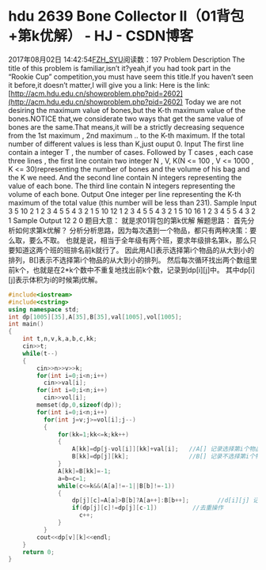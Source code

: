# hdu 2639 Bone Collector II（01背包+第k优解） - HJ - CSDN博客
2017年08月02日 14:42:54[FZH_SYU](https://me.csdn.net/feizaoSYUACM)阅读数：197
Problem Description 
The title of this problem is familiar,isn’t it?yeah,if you had took part in the “Rookie Cup” competition,you must have seem this title.If you haven’t seen it before,it doesn’t matter,I will give you a link:
Here is the link:[http://acm.hdu.edu.cn/showproblem.php?pid=2602](http://acm.hdu.edu.cn/showproblem.php?pid=2602)
Today we are not desiring the maximum value of bones,but the K-th maximum value of the bones.NOTICE that,we considerate two ways that get the same value of bones are the same.That means,it will be a strictly decreasing sequence from the 1st maximum , 2nd maximum .. to the K-th maximum.
If the total number of different values is less than K,just ouput 0.
Input 
The first line contain a integer T , the number of cases. 
Followed by T cases , each case three lines , the first line contain two integer N , V, K(N <= 100 , V <= 1000 , K <= 30)representing the number of bones and the volume of his bag and the K we need. And the second line contain N integers representing the value of each bone. The third line contain N integers representing the volume of each bone.
Output 
One integer per line representing the K-th maximum of the total value (this number will be less than 231).
Sample Input
3 
5 10 2 
1 2 3 4 5 
5 4 3 2 1 
5 10 12 
1 2 3 4 5 
5 4 3 2 1 
5 10 16 
1 2 3 4 5 
5 4 3 2 1
Sample Output
12 
2 
0
题目大意： 
就是求01背包的第k优解
解题思路： 
首先分析如何求第k优解？ 
分析分析思路，因为每次遇到一个物品，都只有两种决策：要么取，要么不取。 
也就是说，相当于全年级有两个班，要求年级排名第k，那么只要知道这两个班的班排名前k就行了。
因此用A[]表示选择第i个物品的从大到小的排列，B[]表示不选择第i个物品的从大到小的排列。
然后每次循环找出两个数组里前k个，也就是在2*k个数中不重复地找出前k个数，记录到dp[i][j]中。
其中dp[i][j]表示体积为i的时候第j优解。
```cpp
#include<iostream>
#include<cstring>
using namespace std;
int dp[1005][35],A[35],B[35],val[1005],vol[1005];
int main()
{
    int t,n,v,k,a,b,c,kk;
    cin>>t;
    while(t--)
    {
        cin>>n>>v>>k;
        for(int i=0;i<n;i++)
          cin>>val[i];
        for(int i=0;i<n;i++)
          cin>>vol[i];
        memset(dp,0,sizeof(dp));
        for(int i=0;i<n;i++)
          for(int j=v;j>=vol[i];j--)
          {
              for(kk=1;kk<=k;kk++)
              {
                  A[kk]=dp[j-vol[i]][kk]+val[i];   //A[] 记录选择第i个物品的从大到小的排列 
                  B[kk]=dp[j][kk];                 //B[] 记录不选择第i个物品的从大到小的排列 
              }
              A[kk]=B[kk]=-1;
              a=b=c=1;
              while(c<=k&&(A[a]!=-1||B[b]!=-1))
              {
                  dp[j][c]=A[a]>B[b]?A[a++]:B[b++];        //d[i][j] 记录体积为 i 的时候的第 j 优解 
                  if(dp[j][c]!=dp[j][c-1])          //去重操作 
                    c++;
              }
          }
        cout<<dp[v][k]<<endl;
    }
    return 0;
}
```
